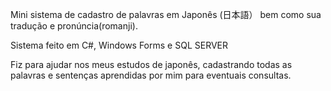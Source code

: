 Mini sistema de cadastro de palavras em Japonês (日本語） 
bem como sua tradução e pronúncia(romanji).

Sistema feito em C#, Windows Forms e SQL SERVER	

Fiz para ajudar nos meus estudos de japonês, 
cadastrando todas as palavras e sentenças
aprendidas por mim para eventuais consultas.




